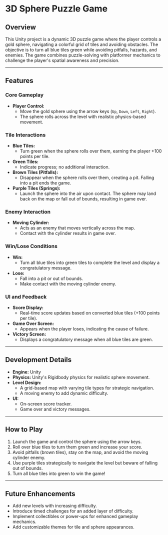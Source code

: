 # 3D Sphere Puzzle Game

## Overview
This Unity project is a dynamic 3D puzzle game where the player controls a gold sphere, navigating a colorful grid of tiles and avoiding obstacles. The objective is to turn all blue tiles green while avoiding pitfalls, hazards, and enemies. The game combines puzzle-solving with platformer mechanics to challenge the player's spatial awareness and precision.

---

## Features

### Core Gameplay
- **Player Control:** 
  - Move the gold sphere using the arrow keys (`Up`, `Down`, `Left`, `Right`).
  - The sphere rolls across the level with realistic physics-based movement.

### Tile Interactions
- **Blue Tiles:** 
  - Turn green when the sphere rolls over them, earning the player +100 points per tile.
- **Green Tiles:** 
  - Indicate progress; no additional interaction.
- **Brown Tiles (Pitfalls):** 
  - Disappear when the sphere rolls over them, creating a pit. Falling into a pit ends the game.
- **Purple Tiles (Springs):** 
  - Launch the sphere into the air upon contact. The sphere may land back on the map or fall out of bounds, resulting in game over.

### Enemy Interaction
- **Moving Cylinder:** 
  - Acts as an enemy that moves vertically across the map.
  - Contact with the cylinder results in game over.

### Win/Lose Conditions
- **Win:** 
  - Turn all blue tiles into green tiles to complete the level and display a congratulatory message.
- **Lose:** 
  - Fall into a pit or out of bounds.
  - Make contact with the moving cylinder enemy.

### UI and Feedback
- **Score Display:** 
  - Real-time score updates based on converted blue tiles (+100 points per tile).
- **Game Over Screen:** 
  - Appears when the player loses, indicating the cause of failure.
- **Victory Screen:** 
  - Displays a congratulatory message when all blue tiles are green.

---

## Development Details
- **Engine:** Unity
- **Physics:** Unity's Rigidbody physics for realistic sphere movement.
- **Level Design:** 
  - A grid-based map with varying tile types for strategic navigation.
  - A moving enemy to add dynamic difficulty.
- **UI:** 
  - On-screen score tracker.
  - Game over and victory messages.

---

## How to Play
1. Launch the game and control the sphere using the arrow keys.
2. Roll over blue tiles to turn them green and increase your score.
3. Avoid pitfalls (brown tiles), stay on the map, and avoid the moving cylinder enemy.
4. Use purple tiles strategically to navigate the level but beware of falling out of bounds.
5. Turn all blue tiles into green to win the game!

---

## Future Enhancements
- Add new levels with increasing difficulty.
- Introduce timed challenges for an added layer of difficulty.
- Implement collectibles or power-ups for enhanced gameplay mechanics.
- Add customizable themes for tile and sphere appearances.
